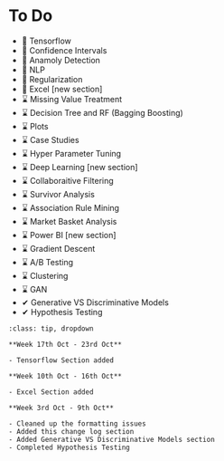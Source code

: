 # To Do

- 🚧 Tensorflow
- 🚧 Confidence Intervals
- 🚧 Anamoly Detection
- 🚧 NLP
- 🚧 Regularization
- 🚧 Excel [new section]
- ⌛ Missing Value Treatment
- ⌛ Decision Tree and RF (Bagging Boosting)
- ⌛ Plots
- ⌛ Case Studies
- ⌛ Hyper Parameter Tuning
- ⌛ Deep Learning [new section]
- ⌛ Collaboraitive Filtering
- ⌛ Survivor Analysis
- ⌛ Association Rule Mining
- ⌛ Market Basket Analysis
- ⌛ Power BI [new section]
- ⌛ Gradient Descent
- ⌛ A/B Testing
- ⌛ Clustering
- ⌛ GAN
- ✔ Generative VS Discriminative Models
- ✔ Hypothesis Testing


```{admonition} Change Log
:class: tip, dropdown

**Week 17th Oct - 23rd Oct**

- Tensorflow Section added

**Week 10th Oct - 16th Oct**

- Excel Section added

**Week 3rd Oct - 9th Oct**

- Cleaned up the formatting issues
- Added this change log section
- Added Generative VS Discriminative Models section
- Completed Hypothesis Testing
```